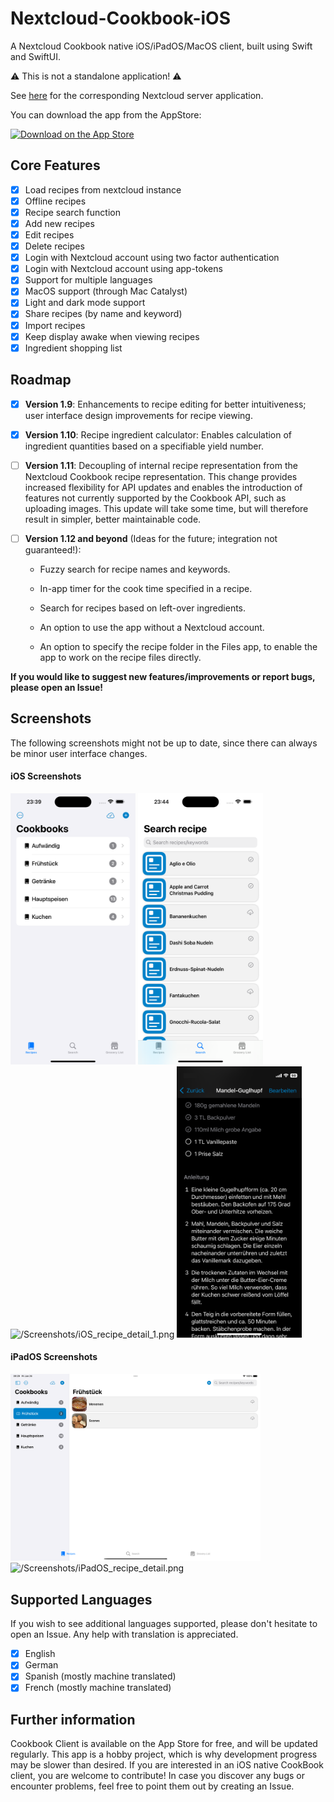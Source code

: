 # Nextcloud-Cookbook-iOS

A Nextcloud Cookbook native iOS/iPadOS/MacOS client, built using Swift and SwiftUI.

:warning: This is not a standalone application! :warning:

See [here](https://github.com/nextcloud/cookbook) for the corresponding Nextcloud server application.

You can download the app from the AppStore:

[<img src="https://tools.applemediaservices.com/api/badges/download-on-the-app-store/black/en-us" alt="Download on the App Store" height="80" width="160">](https://apps.apple.com/de/app/cookbook-client/id6467141985)

## Core Features

- [x] Load recipes from nextcloud instance
- [x] Offline recipes
- [x] Recipe search function
- [x] Add new recipes
- [x] Edit recipes
- [x] Delete recipes
- [x] Login with Nextcloud account using two factor authentication
- [x] Login with Nextcloud account using app-tokens
- [x] Support for multiple languages
- [x] MacOS support (through Mac Catalyst)
- [x] Light and dark mode support
- [x] Share recipes (by name and keyword)
- [x] Import recipes
- [x] Keep display awake when viewing recipes
- [x] Ingredient shopping list

## Roadmap

- [x] **Version 1.9**: Enhancements to recipe editing for better intuitiveness; user interface design improvements for recipe viewing.

- [x] **Version 1.10**: Recipe ingredient calculator: Enables calculation of ingredient quantities based on a specifiable yield number.

- [ ] **Version 1.11**: Decoupling of internal recipe representation from the Nextcloud Cookbook recipe representation. This change provides increased flexibility for API updates and enables the introduction of features not currently supported by the Cookbook API, such as uploading images. This update will take some time, but will therefore result in simpler, better maintainable code. 

- [ ] **Version 1.12 and beyond** (Ideas for the future; integration not guaranteed!): 
  
  - Fuzzy search for recipe names and keywords.
  
  - In-app timer for the cook time specified in a recipe.
  
  - Search for recipes based on left-over ingredients.
  
  - An option to use the app without a Nextcloud account.
  
  - An option to specify the recipe folder in the Files app, to enable the app to work on the recipe files directly.
  
**If you would like to suggest new features/improvements or report bugs, please open an Issue!**

## Screenshots

The following screenshots might not be up to date, since there can always be minor user interface changes.

#### iOS Screenshots

<img src="/Screenshots/iOS_cookbooks.png" alt="/Screenshots/iOS_cookbooks.png" width="200"/> <img src="/Screenshots/iOS_recipes.png" alt="/Screenshots/iOS_recipes.png" width="200"/> <img src="/Screenshots/iOS_recipe_detail_1.png" alt="/Screenshots/iOS_recipe_detail_1.png" width="200"/> <img src="/Screenshots/iOS_recipe_detail_2.png" alt="/Screenshots/iOS_recipe_detail_2.png" width="200"/>

#### iPadOS Screenshots

<img src="/Screenshots/iPadOS_cookbooks_recipes.png" alt="/Screenshots/iPadOS_cookbooks_recipes.png" width="400"/> <img src="/Screenshots/iPadOS_recipe_detail.png" alt="/Screenshots/iPadOS_recipe_detail.png" width="400"/>

## Supported Languages

If you wish to see additional languages supported, please don't hesitate to open an Issue. Any help with translation is appreciated.

- [x] English
- [x] German
- [x] Spanish (mostly machine translated)
- [x] French (mostly machine translated)

## Further information

Cookbook Client is available on the App Store for free, and will be updated regularly. This app is a hobby project, which is why development progress may be slower than desired. If you are interested in an iOS native CookBook client, you are welcome to contribute! In case you discover any bugs or encounter problems, feel free to point them out by creating an Issue.
